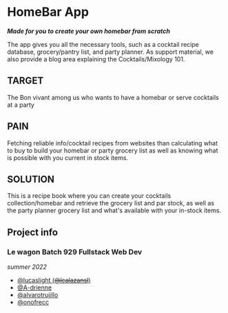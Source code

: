 # HomeBar App
**_Made for you to create your own homebar from scratch_**

The app gives you all the necessary tools, such as a cocktail recipe database, grocery/pantry list, and party planner.
As support material, we also provide a blog area explaining the Cocktails/Mixology 101.

## TARGET
The Bon vivant among us who wants to have a homebar or serve cocktails at a party

## PAIN
Fetching reliable info/cocktail recipes from websites than calculating what to buy to build your homebar or party grocery list as well as knowing what is possible with you current in stock items.

## SOLUTION
This is a recipe book where you can create your cocktails collection/homebar and retrieve the grocery list and par stock, as well as the party planner grocery list and what's available with your in-stock items.

<h2>Project info</h2>
<h3>Le wagon Batch 929 Fullstack Web Dev</h3>
<em>summer 2022</em>
<ul>
<li> <a href="https://github.com/lucaslight"> @lucaslight (<s>@lcalazansl</s>)</a> </li>
<li> <a href="https://github.com/A-drienne"> @A-drienne</a></li>
<li> <a href="https://github.com/alvarotrujillo"> @alvarotrujillo</a></li>
<li> <a href="https://github.com/onofrecc"> @onofrecc</a></li>
</ul>

